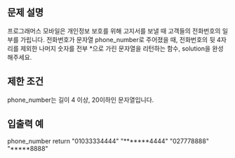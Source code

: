 ## 문제 설명
프로그래머스 모바일은 개인정보 보호를 위해 고지서를 보낼 때 고객들의 전화번호의 일부를 가립니다.
전화번호가 문자열 phone_number로 주어졌을 때, 전화번호의 뒷 4자리를 제외한 나머지 숫자를 전부 *으로 가린 문자열을 리턴하는 함수, solution을 완성해주세요.

## 제한 조건
phone_number는 길이 4 이상, 20이하인 문자열입니다.
## 입출력 예
phone_number	return
"01033334444"	"*******4444"
"027778888"	"*****8888"
